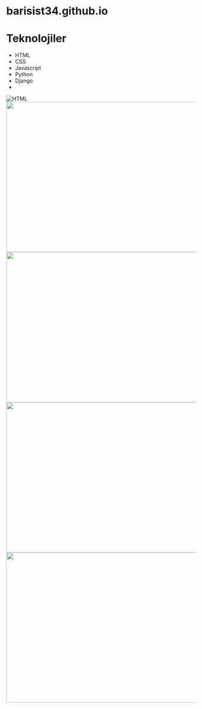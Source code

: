 # barisist34.github.io
# Teknolojiler
- HTML
- CSS
- Javascript
- Python
- Django
- 
![HTML](https://www.niobehosting.com/blog/wp-content/uploads/html-kodlama-nasil-ogrenilir.jpg)
<img src="https://www.argenova.com.tr/uploads/css-illustration.png" width="1200" height="400" alt="">
<img src="https://www.setxrm.com/wp-content/uploads/2019/11/Javascript-programming-language.jpg" width="1200" height="400" alt="">
<img src="https://miro.medium.com/v2/resize:fit:1400/1*m0H6-tUbW6grMlezlb52yw.png" width="1200" height="400" alt="">
<img src="https://static.djangoproject.com/img/logos/django-logo-negative.1d528e2cb5fb.png" width="1200" height="400" alt="">


